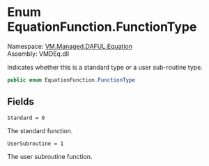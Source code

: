 # Enum EquationFunction.FunctionType

Namespace: [VM.Managed.DAFUL.Equation](VM.Managed.DAFUL.Equation.md)  
Assembly: VMDEq.dll  

Indicates whether this is a standard type or a user sub-routine type.

```csharp
public enum EquationFunction.FunctionType
```

## Fields

`Standard = 0` 

The standard function.



`UserSubroutine = 1` 

The user subroutine function.




